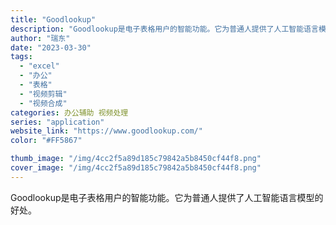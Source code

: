 ```yaml
---
title: "Goodlookup"
description: "Goodlookup是电子表格用户的智能功能。它为普通人提供了人工智能语言模型的好处。 "
author: "瑞东"
date: "2023-03-30"
tags:
  - "excel"
  - "办公"
  - "表格"
  - "视频剪辑"
  - "视频合成"
categories: 办公辅助 视频处理
series: "application"
website_link: "https://www.goodlookup.com/"
color: "#FF5867"

thumb_image: "/img/4cc2f5a89d185c79842a5b8450cf44f8.png"
cover_image: "/img/4cc2f5a89d185c79842a5b8450cf44f8.png"
---
```


Goodlookup是电子表格用户的智能功能。它为普通人提供了人工智能语言模型的好处。 